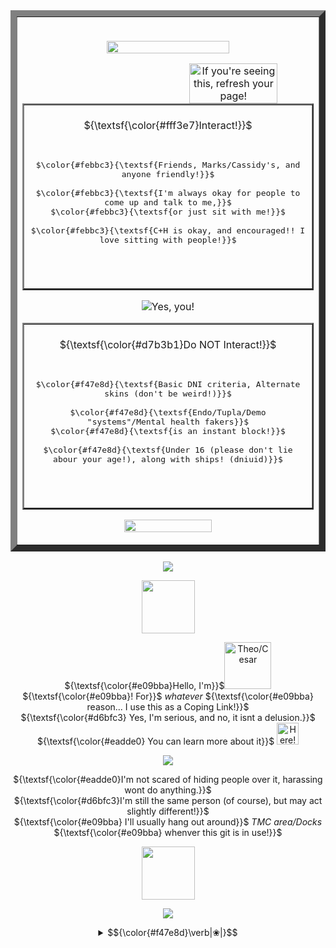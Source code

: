 
  <table border="10">
     <tr>
       <td>
         <br>

<div align="center">
   
 <img src="https://64.media.tumblr.com/9212fc9d0307a101d5fb18760f2da88b/2e5ed6036e81c865-a9/s400x600/44713eec2d4b635b2b102a94a41000c8298c3eff.pnj" width="65%" height="10%"></a>

  
<img src="https://64.media.tumblr.com/b082c88e0a80c054692bfaea4d8a35aa/45caaf8e7c1d6a21-01/s1280x1920/b0597d4975d8d5960b533f509b63d6a1a022b321.gifv" align="right" width="55%" alt="If you're seeing this, refresh your page!" title="Hey, thats me!"></a>


  <table border="2">
     <tr>
       <td>
         <br>
          <div align="center">
      ${\textsf{\color{#fff3e7}Interact!}}$ 
<p align="center"><kbd><br><br>$\color{#febbc3}{\textsf{Friends, Marks/Cassidy's, and anyone friendly!}}$<br><br> $\color{#febbc3}{\textsf{I'm always okay for people to come up and talk to me,}}$<br> $\color{#febbc3}{\textsf{or just sit with me!}}$<br><br>$\color{#febbc3}{\textsf{C+H is okay, and encouraged!! I love sitting with people!}}$<br><br>&nbsp;  </kbd></p>
 <br>
    </td>
  </tr>
</table>
 
   <p align="center"><img src="https://komarev.com/ghpvc/?username=vexuliii&color=e09bba&style=for-the-badge&label=Friends Met:" title="Yes, you!"></p>

<table border="2">
     <tr>
       <td>
         <br>
          <div align="center">
      ${\textsf{\color{#d7b3b1}Do NOT Interact!}}$ 
<p align="center"><kbd><br><br>$\color{#f47e8d}{\textsf{Basic DNI criteria, Alternate skins (don't be weird!)}}$<br><br> $\color{#f47e8d}{\textsf{Endo/Tupla/Demo "systems"/Mental health fakers}}$<br>$\color{#f47e8d}{\textsf{is an instant block!}}$<br><br>$\color{#f47e8d}{\textsf{Under 16 (please don't lie abour your age!), along with ships! (dniuid)}}$<br><br>&nbsp;  </kbd></p>

 <br>
    </td>
  </tr>
</table>

<img src="https://64.media.tumblr.com/6edda2eff040b6aa4c670ee4fea52618/2e5ed6036e81c865-49/s400x600/a4ebe61c2b3243a3faefaa17276c546b2c1ed792.pnj" width="55%" height="10%"></a>
       <br>
    </td>
  </tr>
</table>

   <div align="center">


![](https://64.media.tumblr.com/853ef9202dcf2eeb6010105a3308a0f5/2e5ed6036e81c865-06/s400x600/83046d111dfa5221f3027842b6a8dfebe73d48f1.pnj)
  <br>

<img src="https://64.media.tumblr.com/77c1bb11ffd9dda32896d6b1990963fa/86053b747a82ca38-82/s250x400/e89d37b6851df94d0a1016d1c373aa034afe4b44.pnj" width="85" align="center"></a>

  ${\textsf{\color{#e09bba}Hello, I'm}}$<img src="https://64.media.tumblr.com/1a50db247825856d1ed345e9ada9dca4/f4da32f386d0a4d7-94/s1280x1920/6dfa480978332cae093d799cf9a4fa8aa793076b.pnj" width="75" Title="Theo/Cesar"></a>${\textsf{\color{#e09bba}! For}}$ <i>whatever</i> ${\textsf{\color{#e09bba} reason... I use this as a Coping Link!}}$ 
  <br>
  ${\textsf{\color{#d6bfc3} Yes, I'm serious, and no, it isnt a delusion.}}$
  <br>
    ${\textsf{\color{#eadde0} You can learn more about it}}$ <a href="https://copinglink.carrd.co/"><img src="https://64.media.tumblr.com/7147351deeb8df35f914f96d7cce9f29/8bf6b333222e758f-34/s500x750/df0ab4ee437c792cd2047aa395a5ac7cc323eb77.pnj" width="35" Title="Here!"></a>

![](https://64.media.tumblr.com/47ec278ee846905598e41f0335e4e3db/406dc238616c68e6-f0/s400x600/ca2c94d013248e093a8460327a0d97a4464de810.pnj)


 ${\textsf{\color{#eadde0}I'm not scared of hiding people over it, harassing wont do anything.}}$
 <br>
   ${\textsf{\color{#d6bfc3}I'm still the same person (of course), but may act slightly different!}}$
<br>
${\textsf{\color{#e09bba} I'll usually hang out around}}$ <i>TMC area/Docks</i> ${\textsf{\color{#e09bba} whenver this git is in use!}}$ 

<img src="https://64.media.tumblr.com/77c1bb11ffd9dda32896d6b1990963fa/86053b747a82ca38-82/s250x400/e89d37b6851df94d0a1016d1c373aa034afe4b44.pnj" width="85" align="center"></a>


![](https://64.media.tumblr.com/2db0099fd00572df99cbf890392290ba/2e5ed6036e81c865-5c/s400x600/7d99f5088e926181c827c7fb4b93aca700806c27.pnj)


<details>
              <summary> <td>$${\color{#f47e8d}\verb|❀|}$$</td></summary>

<img width="289" height="323" alt="image" src="https://github.com/user-attachments/assets/05bbc43e-3c64-4b1a-aaac-846973d6071c" />

</details>
